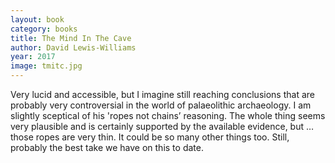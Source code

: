 ```yaml
---
layout: book
category: books
title: The Mind In The Cave
author: David Lewis-Williams
year: 2017
image: tmitc.jpg
---
```

Very lucid and accessible, but I imagine still reaching conclusions that are probably very controversial in the world of palaeolithic archaeology.  I am slightly sceptical of his 'ropes not chains’ reasoning.  The whole thing seems very plausible and is certainly supported by the available evidence, but … those ropes are very thin.  It could be so many other things too.  Still, probably the best take we have on this to date.

